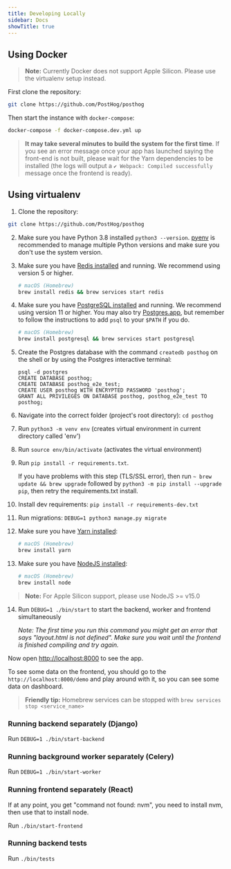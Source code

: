 ```yaml
---
title: Developing Locally
sidebar: Docs
showTitle: true
---
```


## Using Docker

> **Note:** Currently Docker does not support Apple Silicon. Please use the virtualenv setup instead.

First clone the repository:
```bash
git clone https://github.com/PostHog/posthog
```

Then start the instance with `docker-compose`:

```bash
docker-compose -f docker-compose.dev.yml up
```

> **It may take several minutes to build the system for the first time**. If you see an error message once your app has launched saying the front-end is not built, please wait for the Yarn dependencies to be installed (the logs will output a `✔ Webpack: Compiled successfully` message once the frontend is ready).

## Using virtualenv

1. Clone the repository:
```bash
git clone https://github.com/PostHog/posthog
```
2. Make sure you have Python 3.8 installed `python3 --version`. [pyenv](https://github.com/pyenv/pyenv) is recommended to manage multiple Python versions and make sure you don't use the system version.
3. Make sure you have [Redis installed](https://redis.io/download) and running. We recommend using version 5 or higher.

    ```bash
    # macOS (Homebrew)
    brew install redis && brew services start redis
    ```

4. Make sure you have [PostgreSQL installed](https://www.postgresql.org/download/) and running. We recommend using version 11 or higher. You may also try [Postgres.app](https://postgresapp.com/), but remember to follow the instructions to add `psql` to your `$PATH` if you do.

    ```bash
    # macOS (Homebrew)
    brew install postgresql && brew services start postgresql
    ```

5. Create the Postgres database with the command `createdb posthog` on the shell or by using the Postgres interactive terminal:
    ```
    psql -d postgres
    CREATE DATABASE posthog;
    CREATE DATABASE posthog_e2e_test;
    CREATE USER posthog WITH ENCRYPTED PASSWORD 'posthog';
    GRANT ALL PRIVILEGES ON DATABASE posthog, posthog_e2e_test TO posthog;
    ```
6. Navigate into the correct folder (project's root directory): `cd posthog`
7. Run `python3 -m venv env` (creates virtual environment in current directory called 'env')
8. Run `source env/bin/activate` (activates the virtual environment)
9. Run `pip install -r requirements.txt`.

    If you have problems with this step (TLS/SSL error), then run `~ brew update && brew upgrade` followed by `python3 -m pip install --upgrade pip`, then retry the requirements.txt install.
10. Install dev requirements: `pip install -r requirements-dev.txt`
11. Run migrations: `DEBUG=1 python3 manage.py migrate`
12. Make sure you have [Yarn installed](https://classic.yarnpkg.com/en/docs/install/):

    ```bash
    # macOS (Homebrew)
    brew install yarn
    ```

13. Make sure you have [NodeJS installed](https://nodejs.org/en/download/):

    ```bash
    # macOS (Homebrew)
    brew install node
    ```

> **Note:** For Apple Silicon support, please use NodeJS >= v15.0

14. Run `DEBUG=1 ./bin/start` to start the backend, worker and frontend simultaneously

    *_Note:_ The first time you run this command you might get an error that says "layout.html is not defined". Make sure you wait until the frontend is finished compiling and try again.*

Now open [http://localhost:8000](http://localhost:8000) to see the app.

To see some data on the frontend, you should go to the `http://localhost:8000/demo` and play around with it, so you can see some data on dashboard.

> **Friendly tip:** Homebrew services can be stopped with `brew services stop <service_name>`

### Running backend separately (Django)

Run `DEBUG=1 ./bin/start-backend`

### Running background worker separately (Celery)

Run `DEBUG=1 ./bin/start-worker`

### Running frontend separately (React)

If at any point, you get "command not found: nvm", you need to install nvm, then use that to install node.

Run `./bin/start-frontend`

### Running backend tests

Run `./bin/tests`
